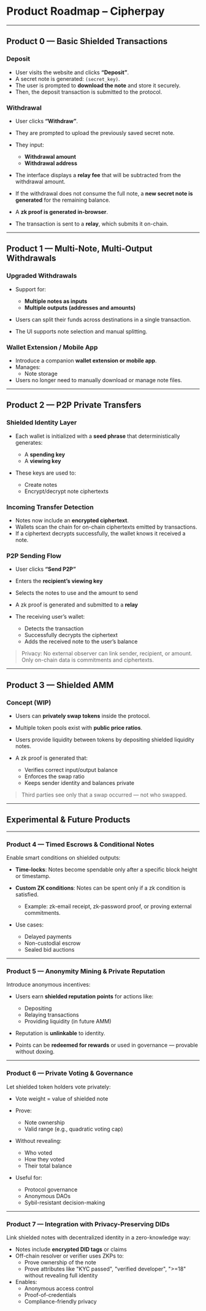 # Product Roadmap – Cipherpay
---

## **Product 0 — Basic Shielded Transactions**

### **Deposit**

* User visits the website and clicks **“Deposit”**.
* A secret note is generated: `(secret_key)`.
* The user is prompted to **download the note** and store it securely.
* Then, the deposit transaction is submitted to the protocol.

### **Withdrawal**

* User clicks **“Withdraw”**.
* They are prompted to upload the previously saved secret note.
* They input:

  * **Withdrawal amount**
  * **Withdrawal address**
* The interface displays a **relay fee** that will be subtracted from the withdrawal amount.
* If the withdrawal does not consume the full note, a **new secret note is generated** for the remaining balance.
* A **zk proof is generated in-browser**.
* The transaction is sent to a **relay**, which submits it on-chain.

---


## **Product 1 — Multi-Note, Multi-Output Withdrawals**

### **Upgraded Withdrawals**

* Support for:

  * **Multiple notes as inputs**
  * **Multiple outputs (addresses and amounts)**
* Users can split their funds across destinations in a single transaction.
* The UI supports note selection and manual splitting.

### **Wallet Extension / Mobile App**

* Introduce a companion **wallet extension or mobile app**.
* Manages:
  * Note storage
* Users no longer need to manually download or manage note files.

---

## **Product 2 — P2P Private Transfers**

### **Shielded Identity Layer**

* Each wallet is initialized with a **seed phrase** that deterministically generates:

  * A **spending key**
  * A **viewing key**
* These keys are used to:

  * Create notes
  * Encrypt/decrypt note ciphertexts

### **Incoming Transfer Detection**

* Notes now include an **encrypted ciphertext**.
* Wallets scan the chain for on-chain ciphertexts emitted by transactions.
* If a ciphertext decrypts successfully, the wallet knows it received a note.

### **P2P Sending Flow**

* User clicks **“Send P2P”**
* Enters the **recipient’s viewing key**
* Selects the notes to use and the amount to send
* A zk proof is generated and submitted to a **relay**
* The receiving user’s wallet:

  * Detects the transaction
  * Successfully decrypts the ciphertext
  * Adds the received note to the user’s balance

> Privacy: No external observer can link sender, recipient, or amount. Only on-chain data is commitments and ciphertexts.

---


## **Product 3 — Shielded AMM**

### **Concept (WIP)**

* Users can **privately swap tokens** inside the protocol.
* Multiple token pools exist with **public price ratios**.
* Users provide liquidity between tokens by depositing shielded liquidity notes.
* A zk proof is generated that:

  * Verifies correct input/output balance
  * Enforces the swap ratio
  * Keeps sender identity and balances private

> Third parties see only that a swap occurred — not who swapped.

---


## Experimental & Future Products

---

### **Product 4 — Timed Escrows & Conditional Notes**

Enable smart conditions on shielded outputs:

* **Time-locks**: Notes become spendable only after a specific block height or timestamp.
* **Custom ZK conditions**: Notes can be spent only if a zk condition is satisfied.

  * Example: zk-email receipt, zk-password proof, or proving external commitments.
* Use cases:

  * Delayed payments
  * Non-custodial escrow
  * Sealed bid auctions

---

### **Product 5 — Anonymity Mining & Private Reputation**

Introduce anonymous incentives:

* Users earn **shielded reputation points** for actions like:

  * Depositing
  * Relaying transactions
  * Providing liquidity (in future AMM)
* Reputation is **unlinkable** to identity.
* Points can be **redeemed for rewards** or used in governance — provable without doxing.

---

### **Product 6 — Private Voting & Governance**

Let shielded token holders vote privately:

* Vote weight = value of shielded note
* Prove:

  * Note ownership
  * Valid range (e.g., quadratic voting cap)
* Without revealing:

  * Who voted
  * How they voted
  * Their total balance
* Useful for:

  * Protocol governance
  * Anonymous DAOs
  * Sybil-resistant decision-making

---

### **Product 7 — Integration with Privacy-Preserving DIDs**

Link shielded notes with decentralized identity in a zero-knowledge way:

* Notes include **encrypted DID tags** or claims
* Off-chain resolver or verifier uses ZKPs to:
  * Prove ownership of the note
  * Prove attributes like "KYC passed", "verified developer", ">=18" without revealing full identity
* Enables:
  * Anonymous access control
  * Proof-of-credentials
  * Compliance-friendly privacy
